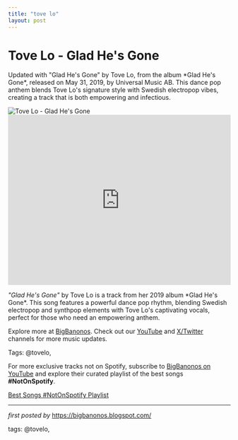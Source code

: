 ```yaml
---
title: "tove lo"
layout: post
---
```

<!-- Title of the Post -->
<h1 >Tove Lo - Glad He's Gone</h1> <!-- Introductory Text -->
<p >Updated with "Glad He's Gone" by Tove Lo, from the album *Glad He's Gone*, released on May 31, 2019, by Universal Music AB. This dance pop anthem blends Tove Lo's signature style with Swedish electropop vibes, creating a track that is both empowering and infectious.</p> <!-- Featured Image -->
<div > <img src="https://i.discogs.com/Ak-jN_KmM2b6MvybB_nmiqvAYquAtz2VWyG4JiOXHww/rs:fit/g:sm/q:40/h:300/w:300/czM6Ly9kaXNjb2dz/LWRhdGFiYXNlLWlt/YWdlcy9SLTE0NDEx/NTMxLTE2MTY1MTM4/NjctOTI2OC5qcGVn.jpeg" alt="Tove Lo - Glad He's Gone" />
</div> <!-- YouTube Video Embed -->
<div > <iframe width="100%" height="385" src="https://www.youtube.com/embed/qanl1s7K2Kc" title="Tove Lo - Glad He's Gone" frameborder="0" allow="accelerometer; autoplay; clipboard-write; encrypted-media; gyroscope; picture-in-picture; web-share" referrerpolicy="strict-origin-when-cross-origin" allowfullscreen></iframe>
</div> <!-- Song Information -->
<div > <p><em>"Glad He's Gone"</em> by Tove Lo is a track from her 2019 album *Glad He's Gone*. This song features a powerful dance pop rhythm, blending Swedish electropop and synthpop elements with Tove Lo's captivating vocals, perfect for those who need an empowering anthem.</p>
</div> <!-- Footer Links -->
<div > <p>Explore more at <a href="https://bigbanonos.blogspot.com/" target="_blank">BigBanonos</a>. Check out our <a href="https://www.youtube.com/@BigBanonos" target="_blank">YouTube</a> and <a href="https://x.com/bigbanonos" target="_blank">X/Twitter</a> channels for more music updates.</p>
</div> <!-- Tags -->
<p >Tags: @tovelo,</p>


<!--Subscribe and Playlist Links-->
<div>
    <p>For more exclusive tracks not on Spotify, subscribe to <a href="https://www.youtube.com/@BigBanonos" target="_blank">BigBanonos on YouTube</a> and explore their curated playlist of the best songs <strong>#NotOnSpotify</strong>.</p>
    <p><a href="https://www.youtube.com/playlist?list=PLtuNtuTatqI0kFahUCbtbfenC_ET5O_tr" target="_blank">Best Songs #NotOnSpotify Playlist<br /></a></p></div>

<hr />

<p><em>first posted by</em> <a href="https://bigbanonos.blogspot.com/" rel="noopener" target="_new">https://bigbanonos.blogspot.com/</a></p>

<p>tags: @tovelo,</p>

